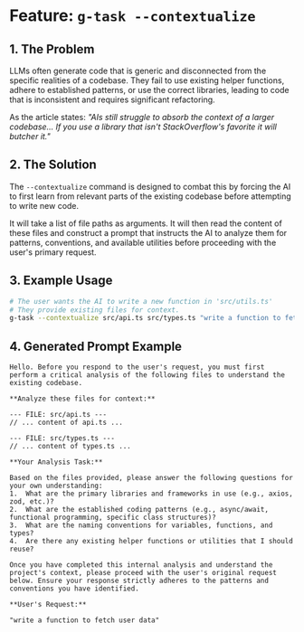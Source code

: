 # Feature: `g-task --contextualize`

## 1. The Problem

LLMs often generate code that is generic and disconnected from the specific realities of a codebase. They fail to use existing helper functions, adhere to established patterns, or use the correct libraries, leading to code that is inconsistent and requires significant refactoring.

As the article states: *"AIs still struggle to absorb the context of a larger codebase... If you use a library that isn't StackOverflow's favorite it will butcher it."*

## 2. The Solution

The `--contextualize` command is designed to combat this by forcing the AI to first learn from relevant parts of the existing codebase before attempting to write new code.

It will take a list of file paths as arguments. It will then read the content of these files and construct a prompt that instructs the AI to analyze them for patterns, conventions, and available utilities before proceeding with the user's primary request.

## 3. Example Usage

```bash
# The user wants the AI to write a new function in 'src/utils.ts'
# They provide existing files for context.
g-task --contextualize src/api.ts src/types.ts "write a function to fetch user data" | gemini
```

## 4. Generated Prompt Example

```text
Hello. Before you respond to the user's request, you must first perform a critical analysis of the following files to understand the existing codebase.

**Analyze these files for context:**

--- FILE: src/api.ts ---
// ... content of api.ts ...

--- FILE: src/types.ts ---
// ... content of types.ts ...

**Your Analysis Task:**

Based on the files provided, please answer the following questions for your own understanding:
1.  What are the primary libraries and frameworks in use (e.g., axios, zod, etc.)?
2.  What are the established coding patterns (e.g., async/await, functional programming, specific class structures)?
3.  What are the naming conventions for variables, functions, and types?
4.  Are there any existing helper functions or utilities that I should reuse?

Once you have completed this internal analysis and understand the project's context, please proceed with the user's original request below. Ensure your response strictly adheres to the patterns and conventions you have identified.

**User's Request:**

"write a function to fetch user data"
```
